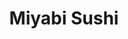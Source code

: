 ---
layout: place
title: "Miyabi Sushi"
permalink: /washington/tukwila/miyabi-sushi.html
stateAbbr: WA
stateName: Washington
cityName: Tukwila
seo:
  name: "Miyabi Sushi"
  type: Restaurant
  links: http://miyabisushi.com/
description: "Miyabi Sushi serves delicious sushi in Tukwila, Washington. Try fresh Japanese dishes for a great dining experience. "
place_id: ChIJgfl9S85ckFQRonest40Vj8c
photos:
  - name: >-
      places/ChIJgfl9S85ckFQRonest40Vj8c/photos/AeeoHcLyOtpn6j3NK6XEqk5BrDHeGdTeO-jxKmvGZeK5lHSXpXAnAYHiypkCICZIT6ERMPYsMwGceMacB4EIRO6wFENcq1Xxn1W8tdUQovfD1jsDVAjvI10vqQKH0BMLrH0I_UPEAGNJHqyCuDTpF1ZhM8wGoqO55Mo8iyamaHjt5mX8WL0CACFUuIVVhdtHdSlQuY1kD7ljq15A6jUpJWFIEscA7uwYlmiaUjwtx80JInWTtCcDLUtyhOs2Iw9BulVcL7vLruRek6VKqBhCcA96i2LgNtmoD4oibRqW6070UYHZGAJj6Y7S5zICO44sC12VEHV06My_Z0CdL3MXPO1onB1GPCybzzAf8wZjSWH_dIaVAGsDKSLSXIoHDjvE297dhZt1sMEHZ_Lnxme0DzW2UQ7cmvN9yOlOHF7MFM64LRrKLw
    widthPx: 3024
    heightPx: 4032
    authorAttributions:
      - displayName: Huy Nguyen
        uri: https://maps.google.com/maps/contrib/107651313346249553765
        photoUri: >-
          https://lh3.googleusercontent.com/a-/ALV-UjXaQa8o3TwxinmXwFpMmMbGR1S-e24kiSEGs7MDxBAMZs7TdHY=s100-p-k-no-mo
    flagContentUri: >-
      https://www.google.com/local/imagery/report/?cb_client=maps_api_places.places_api&image_key=!1e10!2sCIHM0ogKEICAgICPtbzzZg&hl=en-US
    googleMapsUri: >-
      https://www.google.com/maps/place//data=!3m4!1e2!3m2!1sCIHM0ogKEICAgICPtbzzZg!2e10!4m2!3m1!1s0x54905cce4b7df981:0xc78f158db7ac77a2
  - name: >-
      places/ChIJgfl9S85ckFQRonest40Vj8c/photos/AeeoHcILWLifdLiK8oPNWDKJYddduLNLp6GBhZex1gbjiuINZHDbeqdyTxyDkasv6Tfq71sWiCfJqKpHa-s-Ms42wMhWhtlYZVOzJOCoV9q3sb-Vsh1oShURE8JXld6ejA8bfv0lEIbMkYCveL4HcTs9QCzg5CqliZB12tJjjAzaURlngo_AdU8J4byVc67dA3iQE2PLts1aZVHYgpldQ9VUugXUvvEzQcrpGLi9YFAhDRIqY2dGv5A-EcUWQXvv_raKdiNczL3soMb0Z8d3Yfq1v07ue5xy4he7mltc9N7e3sY3hOtsDYzqXzJsoysmtTMzQS4FKzZCqz0XKzA5kgxPX96pRz44NrtrKHQPes9PNoxCSPTifyWTEUBjKx6K78hwZuaO_RQjBX3Ekyp0X7MXNj7BEsxjol1GthPBo3_rIsDdnTY
    widthPx: 4032
    heightPx: 1960
    authorAttributions:
      - displayName: Melina Burton
        uri: https://maps.google.com/maps/contrib/108181691609708369391
        photoUri: >-
          https://lh3.googleusercontent.com/a-/ALV-UjX1nUGdCATFYHsg6s3cAKUgzlrD1jsNrOTXfVfDyLV5BYiursQ=s100-p-k-no-mo
    flagContentUri: >-
      https://www.google.com/local/imagery/report/?cb_client=maps_api_places.places_api&image_key=!1e10!2sCIHM0ogKEICAgICEwu7K_QE&hl=en-US
    googleMapsUri: >-
      https://www.google.com/maps/place//data=!3m4!1e2!3m2!1sCIHM0ogKEICAgICEwu7K_QE!2e10!4m2!3m1!1s0x54905cce4b7df981:0xc78f158db7ac77a2
  - name: >-
      places/ChIJgfl9S85ckFQRonest40Vj8c/photos/AeeoHcKsL8G84soPp4LgRU69In7kD4DwYpCKmeMhWUc2ux-5iucxgSOh8qWTkeJ80eKXZin1KIooi3tg8rSLxwj6ke4DigiMoniWcxy-sOmi_kQhohHtW7W8_vBm-bvHEW8am3FTILE_1jA6mI90Z-RecVsi0kui_UyoIgqkCgjUYUkXduQX4Q235RIP9VpdKDyt17Nip2Zf6CqVQzCcd7GvtBb6iRKQhDzGdiS3PGTXg3cbf4jnBFdI2e3fddn9UqLw1MlH8IfSpYHTOOg28wr7Q15T_roioc2cPDhrWFwyXd83_WEw6uoj9B_uu5FqPBOGhESndcRN8OCKkqHbYV_3WLzRK-MRtgsgPFqyJTs0nNBFgHdpDN7sr0C0W5O_HyYBL4TfPF21UU3xFQuHYeVHcMB4Eh95s6DA7ckqfF_ZmXm5X3nE
    widthPx: 4032
    heightPx: 3024
    authorAttributions:
      - displayName: Jonah Cortezzo
        uri: https://maps.google.com/maps/contrib/107004290559134746101
        photoUri: >-
          https://lh3.googleusercontent.com/a-/ALV-UjXX8hf9MsgNzUKxJsVhu9jIHwOAg6aag7p5RHqDkwdpG3emHx8LPQ=s100-p-k-no-mo
    flagContentUri: >-
      https://www.google.com/local/imagery/report/?cb_client=maps_api_places.places_api&image_key=!1e10!2sCIHM0ogKEICAgIDL39CLxAE&hl=en-US
    googleMapsUri: >-
      https://www.google.com/maps/place//data=!3m4!1e2!3m2!1sCIHM0ogKEICAgIDL39CLxAE!2e10!4m2!3m1!1s0x54905cce4b7df981:0xc78f158db7ac77a2
  - name: >-
      places/ChIJgfl9S85ckFQRonest40Vj8c/photos/AeeoHcKlbZ7PKZ5vMWYUpHD33dje4HWLZ114tbzgbqBZmDoLy9woXVXkj94RQfuUUei9hWCr-YDoSoI-lO-kJbV0iBHLaeWj5MGRj5cQcaXspb-bONXR4HC8SY0w2xnixcUkNYbYZgjv-Ysjf9dep5ss47Ma6i9Pru977HNm3sEtpcimAKImiIX9OISToPsrkKF1LPuqb_a3tCV7eBJgaQ3oFODUGJ0YyoIYuk0BHHDNuaStI4zL8cQ2FcJrbrUuv4yEJ7wxBxO3bUFsm3bHxIbL2Lj9ZeGDwYR_PUSqnX5cR3Nl1GE0ARBijumXO-iLC4LiJV9FBNqSStvOPEbI0wEKkItfg2MX3bDP61vPXRCSgndvfj3SKN1sgsO9yOB3rj_4AM7BBcDw1U-LCYD_iZYGEVRw_QscyHJdPJufJ_PzBCbudA
    widthPx: 4032
    heightPx: 3024
    authorAttributions:
      - displayName: Nathaniel Dizon
        uri: https://maps.google.com/maps/contrib/109207591030203720438
        photoUri: >-
          https://lh3.googleusercontent.com/a-/ALV-UjW8HIXDasJSUKiFRjJeCV_6iHnXmtk6fkU0u9G9ri1uImGOVEWRqA=s100-p-k-no-mo
    flagContentUri: >-
      https://www.google.com/local/imagery/report/?cb_client=maps_api_places.places_api&image_key=!1e10!2sCIHM0ogKEICAgID4n9zlaA&hl=en-US
    googleMapsUri: >-
      https://www.google.com/maps/place//data=!3m4!1e2!3m2!1sCIHM0ogKEICAgID4n9zlaA!2e10!4m2!3m1!1s0x54905cce4b7df981:0xc78f158db7ac77a2
  - name: >-
      places/ChIJgfl9S85ckFQRonest40Vj8c/photos/AeeoHcLgJ_ZT4d-a1Ikk6tCYQzT6_qTGECar4BqmBCYQyb0yPTbpjwRcl_jG0mo4BSatAaEHW5YUuKYZaPu6gFqU2GUTXiVRKr0CwLxdCB7abrd8kDoUbqby3bzYxdlyipGDQK0IsSRd957PFnzvWtB-ourj51ab4FnwI3DYSNL_b8rZ9IrqG_ez4I9Iu-7rcg4x3RFk3_AiDgfthpuHjzWvJmEnfEvYBIHGFzcPnKjbvNUEe7CWUri_XoFdKoXS-1HldgjBB-FEE7qTBxHFQ5udEfhfcVCRwvN0G6hHq8YTHntPNC9yxwYsbtzhpi2IZENyqOYIgzJ8MUs1Lqi8KQKnqiKTzaEPL1pepsrUlx54U50MnbQLroI1gPyMvgbbUfvz2FPH8z8mFXZGF6o-HiDSZvHSvtl01YLRznY4Sio_q9DlhQ
    widthPx: 3024
    heightPx: 4032
    authorAttributions:
      - displayName: Glitter Gloria
        uri: https://maps.google.com/maps/contrib/103110027334513266147
        photoUri: >-
          https://lh3.googleusercontent.com/a-/ALV-UjXasHLo64HWLyVf8aeJVLEXJY-dbddG-ZRIJ8Y6vUwl03tZCguOng=s100-p-k-no-mo
    flagContentUri: >-
      https://www.google.com/local/imagery/report/?cb_client=maps_api_places.places_api&image_key=!1e10!2sCIHM0ogKEICAgMDI9dKfGw&hl=en-US
    googleMapsUri: >-
      https://www.google.com/maps/place//data=!3m4!1e2!3m2!1sCIHM0ogKEICAgMDI9dKfGw!2e10!4m2!3m1!1s0x54905cce4b7df981:0xc78f158db7ac77a2
  - name: >-
      places/ChIJgfl9S85ckFQRonest40Vj8c/photos/AeeoHcJ7pNTgiscJOswEqO72pq4XLmSb3_iPZ1ua8WjudvKhd5ZjTRCAdG294IiF3ntvyEDVScfDPgYt2rTglSAWfCBoOHEB9Ccj4kbfGWlvIfDKUsRIqBcgiEfuVn5GyBoSrt2FetRSbv7608yjJWq2cPId3gc-kH7oV4niZC0OpY31j8T50DTkaYVI7AZL-CqDU8CoH_kPgZk2GM_xbIt3H5FIj1xhOQ8E8Tr8-d-hJ_skikKZWzyshz_RwOiQaaoU5wiOuSg31t2UlJuy6s3Lr0ckgTgQJaK2RIZplSzkXsJ66v_P1ENKq2xWY_VIkaFUEyuWsKkHCxKDZJTNjdNr2slAcncDMQRX2bNn-kJdjEVB6NrW6jEo1T6xAuVmwRYNjUO75Bx7koWyodrcF5S6nNYmHysAO6po-kfsEK-Un2KWWMg
    widthPx: 3024
    heightPx: 4032
    authorAttributions:
      - displayName: Giao Pham
        uri: https://maps.google.com/maps/contrib/111137422604738306678
        photoUri: >-
          https://lh3.googleusercontent.com/a-/ALV-UjWASbLVNhYPUNoS4VSOZNSz6ccMlzjOdsB0CUfIwp6Mm5ii2Q3r=s100-p-k-no-mo
    flagContentUri: >-
      https://www.google.com/local/imagery/report/?cb_client=maps_api_places.places_api&image_key=!1e10!2sCIHM0ogKEICAgICn5dy25QE&hl=en-US
    googleMapsUri: >-
      https://www.google.com/maps/place//data=!3m4!1e2!3m2!1sCIHM0ogKEICAgICn5dy25QE!2e10!4m2!3m1!1s0x54905cce4b7df981:0xc78f158db7ac77a2
  - name: >-
      places/ChIJgfl9S85ckFQRonest40Vj8c/photos/AeeoHcK8paEKOCo0PgAp_yW9PgyG3DrTphPLkPPOxzfcokYtzjguS_RI6t3U2daYg8XOLHavXakFVIe9WGaR_VO7DmN3ehbr9LEy7zf7vw1kUik5PNKuGA8Tx7F405JLaZ7HanDHfdF6w-bFLGkpCCBoBxxnlS8JwmwO8-zl33Q12MknDGsVQlqY3bM-GBpXoE7_tkEAyM2Y0zMaJP_TzzM-BpMUrsHyXjtLrsQn6vPJZXfHNxmnYV4z1aUMMbLEzaHiwnP0umXf6YX1IMsyXWMhJgIO_gCIcZ5HW1OkV6QD1SvWUvmF9fOXZvvrS-qaD3TMholfgtBL_WV4kEOGP0NSLNL3LiS88TknwNphYK_I0LQosIi4VzI1TKM39sxXtrONjBvshoKlJ_zYSRNkYuO3dd_gt_vZN7-YCkz1tZ6mlTXrjYBc
    widthPx: 4032
    heightPx: 2666
    authorAttributions:
      - displayName: Melanie E
        uri: https://maps.google.com/maps/contrib/111136896090209853190
        photoUri: >-
          https://lh3.googleusercontent.com/a-/ALV-UjUR0bJcxqNkJt-i1wxCH3EaQXevncA86panZszfT__NAs_0KWRp=s100-p-k-no-mo
    flagContentUri: >-
      https://www.google.com/local/imagery/report/?cb_client=maps_api_places.places_api&image_key=!1e10!2sCIHM0ogKEICAgICz8O-jlQE&hl=en-US
    googleMapsUri: >-
      https://www.google.com/maps/place//data=!3m4!1e2!3m2!1sCIHM0ogKEICAgICz8O-jlQE!2e10!4m2!3m1!1s0x54905cce4b7df981:0xc78f158db7ac77a2
  - name: >-
      places/ChIJgfl9S85ckFQRonest40Vj8c/photos/AeeoHcJTpKhiMspemkRxLKcCHLXtYyRwV-gsV2pSDNr2lgIO4n-iJU6kfCj06zZpmAuJCzFRXM1TfIoooFG9E4UtcebsPDXdWuQUrmqKS05KzgUFK8yGZB6l44vQrYIpE5N4w7x9redOeiAbOpXkmE5TqPJi69PfKu-e34Uz8bMw0xOyQzbu5gmXg1tkczLIudHXl_rwpULgMbA4N99JCvWjApfHQjZp5Al5i6ensQeq1m4pkadqbZw3aOyxJwINtbZTROtSqs8j7IHgd0p-6VZJWngfULC1zjCHqpxaUpjviFCt9zYilbxcVdbXyRvtqwHfo3ln33vuEP3wXva8xCbY92QR8wCW4cPNitHa_VX7-EQAKFINuvJcWOAXPPHV02j4BN7in_RttpAzJVRcgbQ5WYdiFotYjcgkzE2b_xdd7R0hwz7hsSS47B1-DfknGU9G
    widthPx: 3000
    heightPx: 4000
    authorAttributions:
      - displayName: Linda Ramsdell
        uri: https://maps.google.com/maps/contrib/107125386106308996130
        photoUri: >-
          https://lh3.googleusercontent.com/a-/ALV-UjUo261lLtP4Xo9SeuImoTytsbDWU6HAi-92kJYERtDy1hc7kPr6RQ=s100-p-k-no-mo
    flagContentUri: >-
      https://www.google.com/local/imagery/report/?cb_client=maps_api_places.places_api&image_key=!1e10!2sCIABIhAGbzzgMhaKx2fI2gYAAazd&hl=en-US
    googleMapsUri: >-
      https://www.google.com/maps/place//data=!3m4!1e2!3m2!1sCIABIhAGbzzgMhaKx2fI2gYAAazd!2e10!4m2!3m1!1s0x54905cce4b7df981:0xc78f158db7ac77a2
  - name: >-
      places/ChIJgfl9S85ckFQRonest40Vj8c/photos/AeeoHcLSz4wgQzKkXNIVtSeK2GDWgYKli_kpQrINrwCGAdHdNGel9JhHLUZFrc2kk3snihUoCFBxQ2_4_2n_jxiJNdp_5oWtDWDK4PTqwUSxFJ1Auz2_adxm-mV-tsKXg4dZqifXO8QycsQEyVtyIsMPEstyBytb899dVBm15jF2jA_B4j6uYGCdmApEDbOBUnN6gFSRDxbVb6tWvgauUML-E1JSM0mIVVuzCWBFCmFQ1tmJBnubT97QTIm4mU9MwZIduINfnZGG5nc9Zy4LQ8iMAbSbPgwbOKNzx0nzBJsFXbuj6iPz8_103E1yjjMDNcMmePJIVWCSsPaO4LIBSlnkfK503wc2_9tirKDSOt5A81XXSN8W3deL0jRsKZMgx_6FWCkS5I1etK_JYQ9vU5VTHmGL_t1SihdjZK5v0_GhpRDfDV0
    widthPx: 3024
    heightPx: 3656
    authorAttributions:
      - displayName: Nami N
        uri: https://maps.google.com/maps/contrib/104725421306565261130
        photoUri: >-
          https://lh3.googleusercontent.com/a-/ALV-UjXXQ_y1xehjFRc7k4ZOGcjk1ejvy4aZNfXrVMDCBHrcQzc-GiZ2=s100-p-k-no-mo
    flagContentUri: >-
      https://www.google.com/local/imagery/report/?cb_client=maps_api_places.places_api&image_key=!1e10!2sCIHM0ogKEICAgICZ5PCDhQE&hl=en-US
    googleMapsUri: >-
      https://www.google.com/maps/place//data=!3m4!1e2!3m2!1sCIHM0ogKEICAgICZ5PCDhQE!2e10!4m2!3m1!1s0x54905cce4b7df981:0xc78f158db7ac77a2
  - name: >-
      places/ChIJgfl9S85ckFQRonest40Vj8c/photos/AeeoHcInE2kMtmfMAaX0UVDCZP4KD2BUWYRleUsMPDUIV4nkz8ORbGhm7-88ygDNYEKBdN9q2_Iysvr3BwfPXHaYCEChkXb7qm4e5mZYKO642v7FJw893gDYxKxZx34EU98Wv7FwQvZJC-y1QtUsi5BXY1ob3Acky4w1KwNW-sxI2bzNFFoFIWSXiu8mgwRuuYk_sFMd_O48wR0gy2J0BjA3_2XAWecF7sRbiH5iDGo3ED91uftQsfs4_rzmT4obKZS8EL8vxCqXPi6ZoUbnPokGrsNhC6hj-thrDyJHyVPlMSsmUYtsgYruF4sxHO2vQeM5o2s88XN5MvwFBRNz03qVtcwxkddD9ATiU7Qd11ebRazO7b9wz_ECwmuymTOBIuJjukbbAsERq6QA0E1bj1aoMUeq0p7490EqAG7Nq93_AyE
    widthPx: 3000
    heightPx: 4000
    authorAttributions:
      - displayName: Michael Neria
        uri: https://maps.google.com/maps/contrib/108822003710535289671
        photoUri: >-
          https://lh3.googleusercontent.com/a-/ALV-UjV3zBRuAo5JyMoOvGIkqFMiM5BphlV3Z9HuCbH7ssmlqnjDVsn6tA=s100-p-k-no-mo
    flagContentUri: >-
      https://www.google.com/local/imagery/report/?cb_client=maps_api_places.places_api&image_key=!1e10!2sCIHM0ogKEICAgICz88fjCw&hl=en-US
    googleMapsUri: >-
      https://www.google.com/maps/place//data=!3m4!1e2!3m2!1sCIHM0ogKEICAgICz88fjCw!2e10!4m2!3m1!1s0x54905cce4b7df981:0xc78f158db7ac77a2
address: 16820 Southcenter Pkwy, Tukwila, WA 98188, USA
street: 16820 Southcenter Pkwy
city: Tukwila
state: WA
zip: '98188'
country: USA
neighborhood: Southcenter
latitude: '47.452756'
longitude: '-122.260688'
accessibility_options:
  wheelchairAccessibleParking: true
  wheelchairAccessibleEntrance: true
  wheelchairAccessibleRestroom: true
  wheelchairAccessibleSeating: true
business_status: OPERATIONAL
name: Miyabi Sushi
google_maps_links:
  directionsUri: >-
    https://www.google.com/maps/dir//''/data=!4m7!4m6!1m1!4e2!1m2!1m1!1s0x54905cce4b7df981:0xc78f158db7ac77a2!3e0
  placeUri: https://maps.google.com/?cid=14379735833633388450
  writeAReviewUri: >-
    https://www.google.com/maps/place//data=!4m3!3m2!1s0x54905cce4b7df981:0xc78f158db7ac77a2!12e1
  reviewsUri: >-
    https://www.google.com/maps/place//data=!4m4!3m3!1s0x54905cce4b7df981:0xc78f158db7ac77a2!9m1!1b1
  photosUri: >-
    https://www.google.com/maps/place//data=!4m3!3m2!1s0x54905cce4b7df981:0xc78f158db7ac77a2!10e5
primary_type: Japanese Restaurant
opening_hours:
  regular:
    - 'Monday: 11:15 AM – 2:00 PM, 4:30 – 9:00 PM'
    - 'Tuesday: 11:15 AM – 2:00 PM, 4:30 – 9:00 PM'
    - 'Wednesday: 11:15 AM – 2:00 PM, 4:30 – 9:00 PM'
    - 'Thursday: 11:15 AM – 2:00 PM, 4:30 – 9:00 PM'
    - 'Friday: 11:15 AM – 2:00 PM, 4:30 – 9:30 PM'
    - 'Saturday: 12:00 – 2:30 PM, 4:30 – 9:30 PM'
    - 'Sunday: 4:30 – 8:30 PM'
  current:
    - 'Monday: 11:15 AM – 2:00 PM, 4:30 – 9:00 PM'
    - 'Tuesday: 11:15 AM – 2:00 PM, 4:30 – 9:00 PM'
    - 'Wednesday: 11:15 AM – 2:00 PM, 4:30 – 9:00 PM'
    - 'Thursday: 11:15 AM – 2:00 PM, 4:30 – 9:00 PM'
    - 'Friday: 11:15 AM – 2:00 PM, 4:30 – 9:30 PM'
    - 'Saturday: 12:00 – 2:30 PM, 4:30 – 9:30 PM'
    - 'Sunday: 4:30 – 8:30 PM'
secondary_opening_hours:
  regular:
    weekdayDescriptions: null
    type: null
  current:
    weekdayDescriptions: null
    type: null
phone: (206) 575-6815
price_level: PRICE_LEVEL_MODERATE
price_range: null
rating: '4.5'
rating_count: 0
website: http://miyabisushi.com/
reviews: null
parking_options: null
payment_options: null
allow_dogs: null
curbside_pickup: null
delivery: null
dine_in: null
good_for_children: null
good_for_groups: null
good_for_sports: null
live_music: null
menu_for_children: null
outdoor_seating: null
reservable: null
restroom: null
serves_beer: null
serves_breakfast: null
serves_brunch: null
serves_cocktails: null
serves_coffee: null
serves_dinner: null
serves_dessert: null
serves_lunch: null
serves_vegetarian_food: null
serves_wine: null
takeout: null
update_category: essentials
summary: null

---